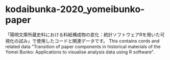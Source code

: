 # kodaibunka-2020_yomeibunko-paper
「陽明文庫所蔵史料における料紙構成物の変化：統計ソフトウェアRを用いた可視化の試み」で使用したコードと関連データです。
This contains cords and related data "Transition of paper components in historical materials of the Yomei Bunko: Applications to visualise analysis data using R software".
